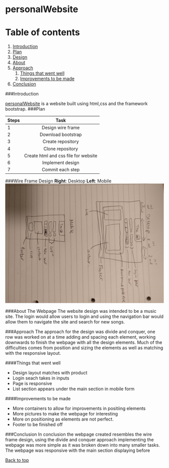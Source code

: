 <a name="top"></a>
# personalWebsite


# Table of contents
1. [Introduction](#introduction)
2. [Plan](#plan)
3. [Design](#design)
4. [About](#about)
5. [Approach](#approach)
	1. [Things that went well](well)
	2. [Improvements to be made](improvements)
6. [Conclusion](#conclusion)

<a name="introduction"></a>
###Introduction

[personalWebsite](https://lauw26.github.io/personalWebsite/) is a website built using html,css and the framework bootstrap. 
<a name="plan"></a>
###Plan

| Steps  | Task          | 
| ------ |:-------------:| 
| 1 	|Design wire frame|    
| 2 	|Download bootstrap|     
| 3 	|Create repository |    
| 4 	|Clone repository|    
| 5 	|Create html and css file for website|     
| 6 	|Implement design|
| 7    | Commit each step | 

<a name="design"></a>
###Wire Frame Design
**Right**: Desktop **Left**: Mobile 
![alt text](wireFrame.jpg)

<a name="about"></a>
###About The Webpage
The website design was intended to be a music site. The login would allow users to login and using the navigation bar would allow them to navigate the site and search for new songs. 
<a name="approach"></a>

###Approach 
The approach for the design was divide and conquer, one row was worked on at a time adding and spacing each element, working downwards to finish the webpage with all the design elements. Much of the difficulties comes from position and sizing the elements as well as matching with the responsive layout.
<a name="well"></a>

####Things that went well
* Design layout matches with product 
* Login seach takes in inputs
* Page is responsive
* List section appears under the main section in mobile form
<a name="improvements"></a>

####Improvements to be made
* More containers to allow for improvements in positiing elements
* More pictures to make the webpage for interesting
* More on positioning as elements are not perfect.
* Footer to be finished off

<a name="conclusion"></a>
###Conclusion
In conclusion the webpage created resembles the wire frame design, using the divide and conquer approach implementing the webpage was more simple as it was broken down into many smaller tasks. The webpage was responsive with the main section displaying before 

[Back to top](#top)





